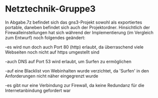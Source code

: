 # Netztechnik-Gruppe3
In Abgabe.7z befindet sich das gns3-Projekt sowohl als exportiertes portable, daneben befindet sich auch der Projektordner.
Hinsichtlich der Firewalleinstellungen hat sich während der Implementierung (im Vergleich zum Entwurf) noch folgendes geändert:

-es wird nun doch auch Port 80 (http) erlaubt, da überraschend viele Webseiten noch nicht auf https umgestellt sind

-auch DNS auf Port 53 wird erlaubt, um Surfen zu ermöglichen

-auf eine Blacklist von Webinhalten wurde verzichtet, da 'Surfen' in den Anforderungen nicht näher eingegrenzt wurde

-es gibt nur eine Verbindung zur Firewall, da keine Redundanz für die Internetanbindung gefordert war
